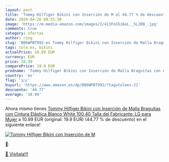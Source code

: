```yaml
---
layout: post
title: 'Tommy Hilfiger Bikini con Inserción de M al 44.77 % de descuento'
date: 2020-04-26 08:55:30
image: 'https://m.media-amazon.com/images/I/411FnS5i6oL._SL200_.jpg'
comments: true
category: ofertas
author: ring
slug: 'B06WPBT992-es Tommy Hilfiger Bikini con Inserción de Malla Braguitas con...'
tags: tole.es, bikini
actualPrice: 10.99 EUR
currency: EUR
price: 10.99
comparePrice: 19.9 EUR
prodname: 'Tommy Hilfiger Bikini con Inserción de Malla Braguitas con Cintura Elástica  Blanco  White 100   40  Talla del Fabricante: LG  para Mujer'
country: 'es'
flag: '🇪🇸'
buyurl: 'https://www.amazon.es/dp/B06WPBT992/?tag=tolees-21'
descuento: '44.77'
average: '10.99'
---
```


Ahora mismo tienes [Tommy Hilfiger Bikini con Inserción de Malla Braguitas con Cintura Elástica  Blanco  White 100   40  Talla del Fabricante: LG  para Mujer](https://www.amazon.es/dp/B06WPBT992/?tag=tolees-21) a 10.99 EUR (original: 19.9 EUR) (44.77 %  de descuento) en el siguiente enlace!

[![Tommy Hilfiger Bikini con Inserción de M](https://m.media-amazon.com/images/I/411FnS5i6oL._SL200_.jpg)](https://www.amazon.es/dp/B06WPBT992/?tag=tolees-21)

🔎:


[🛒 Visítala!!!](https://www.amazon.es/dp/B06WPBT992/?tag=tolees-21)
